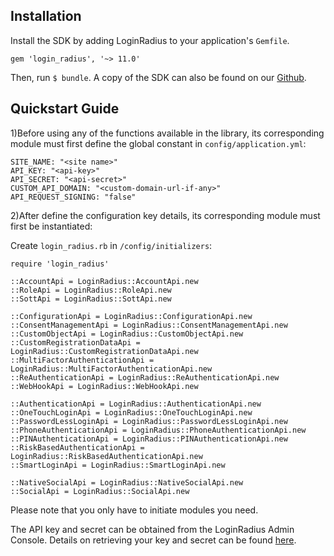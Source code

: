 ## Installation

Install the SDK by adding LoginRadius to your application's `Gemfile`.

```
gem 'login_radius', '~> 11.0'
```

Then, run `$ bundle`. A copy of the SDK can also be found on our [Github](https://github.com/LoginRadius/ruby-on-rails-gem/tree/master).

## Quickstart Guide

1)Before using any of the functions available in the library, its corresponding module must first define the global constant in `config/application.yml`:

```
SITE_NAME: "<site name>"
API_KEY: "<api-key>"
API_SECRET: "<api-secret>"
CUSTOM_API_DOMAIN: "<custom-domain-url-if-any>"
API_REQUEST_SIGNING: "false"
```

2)After define the configuration key details, its corresponding module must first be instantiated:

Create `login_radius.rb` in `/config/initializers`:



```
require 'login_radius'

::AccountApi = LoginRadius::AccountApi.new
::RoleApi = LoginRadius::RoleApi.new
::SottApi = LoginRadius::SottApi.new

::ConfigurationApi = LoginRadius::ConfigurationApi.new
::ConsentManagementApi = LoginRadius::ConsentManagementApi.new
::CustomObjectApi = LoginRadius::CustomObjectApi.new
::CustomRegistrationDataApi = LoginRadius::CustomRegistrationDataApi.new
::MultiFactorAuthenticationApi = LoginRadius::MultiFactorAuthenticationApi.new
::ReAuthenticationApi = LoginRadius::ReAuthenticationApi.new
::WebHookApi = LoginRadius::WebHookApi.new

::AuthenticationApi = LoginRadius::AuthenticationApi.new
::OneTouchLoginApi = LoginRadius::OneTouchLoginApi.new
::PasswordLessLoginApi = LoginRadius::PasswordLessLoginApi.new
::PhoneAuthenticationApi = LoginRadius::PhoneAuthenticationApi.new
::PINAuthenticationApi = LoginRadius::PINAuthenticationApi.new
::RiskBasedAuthenticationApi = LoginRadius::RiskBasedAuthenticationApi.new
::SmartLoginApi = LoginRadius::SmartLoginApi.new

::NativeSocialApi = LoginRadius::NativeSocialApi.new
::SocialApi = LoginRadius::SocialApi.new
```

Please note that you only have to initiate modules you need.

The API key and secret can be obtained from the LoginRadius Admin Console. Details on retrieving your key and secret can be found [here](loginradius.com/docs/api/v2/admin-console/platform-security/api-key-and-secret/).
